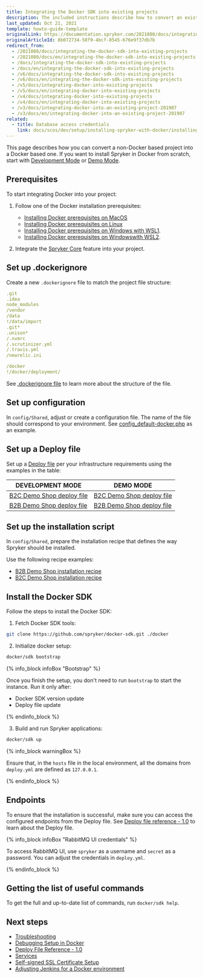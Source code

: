 ```yaml
---
title: Integrating the Docker SDK into existing projects
description: The included instructions describe how to convert an existing non-docker based project into a docker based one.
last_updated: Oct 21, 2021
template: howto-guide-template
originalLink: https://documentation.spryker.com/2021080/docs/integrating-the-docker-sdk-into-existing-projects
originalArticleId: 8b072734-58f9-4bcf-8545-676e9f37db7b
redirect_from:
  - /2021080/docs/integrating-the-docker-sdk-into-existing-projects
  - /2021080/docs/en/integrating-the-docker-sdk-into-existing-projects
  - /docs/integrating-the-docker-sdk-into-existing-projects
  - /docs/en/integrating-the-docker-sdk-into-existing-projects
  - /v6/docs/integrating-the-docker-sdk-into-existing-projects
  - /v6/docs/en/integrating-the-docker-sdk-into-existing-projects
  - /v5/docs/integrating-docker-into-existing-projects
  - /v5/docs/en/integrating-docker-into-existing-projects
  - /v4/docs/integrating-docker-into-existing-projects
  - /v4/docs/en/integrating-docker-into-existing-projects
  - /v3/docs/integrating-docker-into-an-existing-project-201907
  - /v3/docs/en/integrating-docker-into-an-existing-project-201907
related: 
  - title: Database access credentials
    link: docs/scos/dev/setup/installing-spryker-with-docker/installing-spryker-with-docker.html
---
```


This page describes how you can convert a non-Docker based project into a Docker based one. If you want to install Spryker in Docker from scratch, start with [Development Mode](/docs/scos/dev/setup/installing-spryker-with-docker/installation-guides/choosing-an-installation-mode.html#development-mode) or [Demo Mode](/docs/scos/dev/setup/installing-spryker-with-docker/installation-guides/choosing-an-installation-mode.html#demo-mode).

## Prerequisites

To start integrating Docker into your project:

1. Follow one of the Docker installation prerequisites:
    * [Installing Docker prerequisites on MacOS](/docs/scos/dev/setup/installing-spryker-with-docker/docker-installation-prerequisites/installing-docker-prerequisites-on-macos.html)
    * [Installing Docker prerequisites on Linux](/docs/scos/dev/setup/installing-spryker-with-docker/docker-installation-prerequisites/installing-docker-prerequisites-on-linux.html)
    * [Installing Docker prerequisites on Windows with WSL1](/docs/scos/dev/setup/installing-spryker-with-docker/docker-installation-prerequisites/installing-docker-prerequisites-on-windows-with-wsl1.html).
    * [Installing Docker prerequisites on Windowswith WSL2](/docs/scos/dev/setup/installing-spryker-with-docker/docker-installation-prerequisites/installing-docker-prerequisites-on-windows-with-wsl2.html).

2. Integrate the [Spryker Core](/docs/scos/dev/feature-integration-guides/{{site.version}}/spryker-core-feature-integration.html) feature into your project.

## Set up .dockerignore

Create a new `.dockerignore` file to match the project file structure:

```yaml
.git
.idea
node_modules
/vendor
/data
!/data/import
.git*
.unison*
/.nvmrc
/.scrutinizer.yml
/.travis.yml
/newrelic.ini

/docker
!/docker/deployment/
```

See [.dockerignore file](https://docs.docker.com/engine/reference/builder/#dockerignore-file) to learn more about the structure of the file.

## Set up configuration

In `config/Shared`, adjust or create a configuration file. The name of the file should correspond to your environment. See  [config_default-docker.php](https://github.com/spryker-shop/b2c-demo-shop/blob/master/config/Shared/config_default-docker.dev.php) as an example.

## Set up a Deploy file

Set up a [Deploy file](/docs/scos/dev/the-docker-sdk/{{site.version}}/deploy-file/deploy-file-reference-1.0.html) per your infrastructure requirements using the examples in the table:

| DEVELOPMENT MODE | DEMO MODE |
| --- | --- |
| [B2C Demo Shop deploy file](https://github.com/spryker-shop/b2c-demo-shop/blob/master/deploy.dev.yml) | [B2C Demo Shop deploy file](https://github.com/spryker-shop/b2c-demo-shop/blob/master/deploy.yml) |
| [B2B Demo Shop deploy file](https://github.com/spryker-shop/b2b-demo-shop/blob/master/deploy.dev.yml) | [B2B Demo Shop deploy file](https://github.com/spryker-shop/b2b-demo-shop/blob/master/deploy.yml) |

## Set up the installation script

In `config/Shared`, prepare the installation recipe that defines the way Spryker should be installed.

Use the following recipe examples:

* [B2B Demo Shop installation recipe](https://github.com/spryker-shop/b2b-demo-shop/blob/master/deploy.yml)
* [B2C Demo Shop installation recipe](https://github.com/spryker-shop/b2c-demo-shop/blob/master/deploy.yml)

## Install the Docker SDK

Follow the steps to install the Docker SDK:

1. Fetch Docker SDK tools:

```bash
git clone https://github.com/spryker/docker-sdk.git ./docker
```

2. Initialize docker setup:

```bash
docker/sdk bootstrap
```

{% info_block infoBox "Bootstrap" %}

Once you finish the setup, you don't need to run `bootstrap` to start the instance. Run it only after:

* Docker SDK version update
* Deploy file update

{% endinfo_block %}

3. Build and run Spryker applications:

```bash
docker/sdk up
```

{% info_block warningBox %}

Ensure that, in the `hosts` file in the local environment, all the domains from `deploy.yml` are defined as `127.0.0.1`.

{% endinfo_block %}


## Endpoints

To ensure that the installation is successful, make sure you can access the configured endpoints from the Deploy file. See [Deploy file reference - 1.0](/docs/scos/dev/the-docker-sdk/{{site.version}}/deploy-file/deploy-file-reference-1.0.html) to learn about the Deploy file.

{% info_block infoBox "RabbitMQ UI credentials" %}

To access RabbitMQ UI, use `spryker` as a username and `secret` as a password. You can adjust the credentials in `deploy.yml`.

{% endinfo_block %}

## Getting the list of useful commands

To get the full and up-to-date list of commands, run `docker/sdk help`.

## Next steps

* [Troubleshooting](/docs/scos/dev/troubleshooting/troubleshooting-spryker-in-docker-issues/troubleshooting-spryker-in-docker-issues.html)
* [Debugging Setup in Docker](/docs/scos/dev/the-docker-sdk/{{site.version}}/configuring-debugging-in-docker.html)
* [Deploy File Reference - 1.0](/docs/scos/dev/the-docker-sdk/{{site.version}}/deploy-file/deploy-file-reference-1.0.html)
* [Services](/docs/scos/dev/the-docker-sdk/{{site.version}}/configuring-services.html)
* [Self-signed SSL Certificate Setup](/docs/scos/dev/setup/installing-spryker-with-docker/configuration/setting-up-a-self-signed-ssl-certificate.html)
* [Adjusting Jenkins for a Docker environment](/docs/scos/dev/setup/installing-spryker-with-docker/configuration/adjusting-jenkins-for-a-docker-environment.html)

